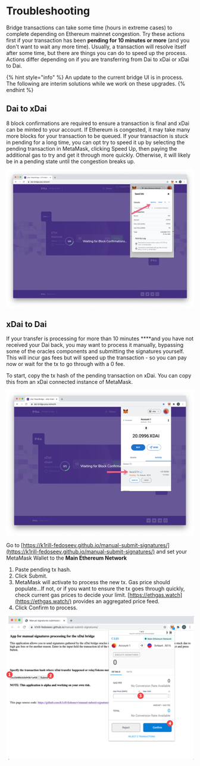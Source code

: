 # Troubleshooting

Bridge transactions can take some time \(hours in extreme cases\) to complete depending on Ethereum mainnet congestion.  Try these actions first if your transaction has been **pending for 10 minutes or more** \(and you don't want to wait any more time\). Usually, a transaction will resolve itself after some time, but there are things you can do to speed up the process. Actions differ depending on if you are transferring from Dai to xDai or xDai to Dai.

{% hint style="info" %}
An update to the current bridge UI is in process. The following are interim solutions while we work on these upgrades.
{% endhint %}

## Dai to xDai

8 block confirmations are required to ensure a transaction is final and xDai can be minted to your account. If Ethereum is congested, it may take many more blocks for your transaction to be queued. If your transaction is stuck in pending for a long time, you can opt try to speed it up by selecting the pending transaction in MetaMask, clicking Speed Up, then paying the additional gas to try and get it through more quickly. Otherwise, it will likely be in a pending state until the congestion breaks up.

![](../../.gitbook/assets/mm1.jpg)

## xDai to Dai

If your transfer is processing for more than 10 minutes ****and you have not received your Dai back, you may want to process it manually, bypassing some of the oracles components and submitting the signatures yourself. This will incur gas fees but will speed up the transaction - so you can pay now or wait for the tx to go through with a 0 fee.

To start, copy the tx hash of the pending transaction on xDai. You can copy this from an xDai connected instance of MetaMask.

![Click on the pending transaction to get the tx hash](../../.gitbook/assets/mm2.jpg)

Go to [https://k1rill-fedoseev.github.io/manual-submit-signatures/](https://k1rill-fedoseev.github.io/manual-submit-signatures/) and set your MetaMask Wallet to the **Main Ethereum Network**

1. Paste pending tx hash.
2. Click Submit.
3. MetaMask will activate to process the new tx. Gas price should populate...If not, or if you want to ensure the tx goes through quickly, check current gas prices to decide your limit. [https://ethgas.watch](https://ethgas.watch/) provides an aggregated price feed.
4. Click Confirm to process.

![](../../.gitbook/assets/kirill1.jpg)





